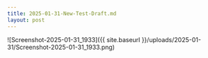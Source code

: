 ```yaml
---
title: 2025-01-31-New-Test-Draft.md
layout: post
---
```


![Screenshot-2025-01-31_1933]({{ site.baseurl }}/uploads/2025-01-31/Screenshot-2025-01-31_1933.png)